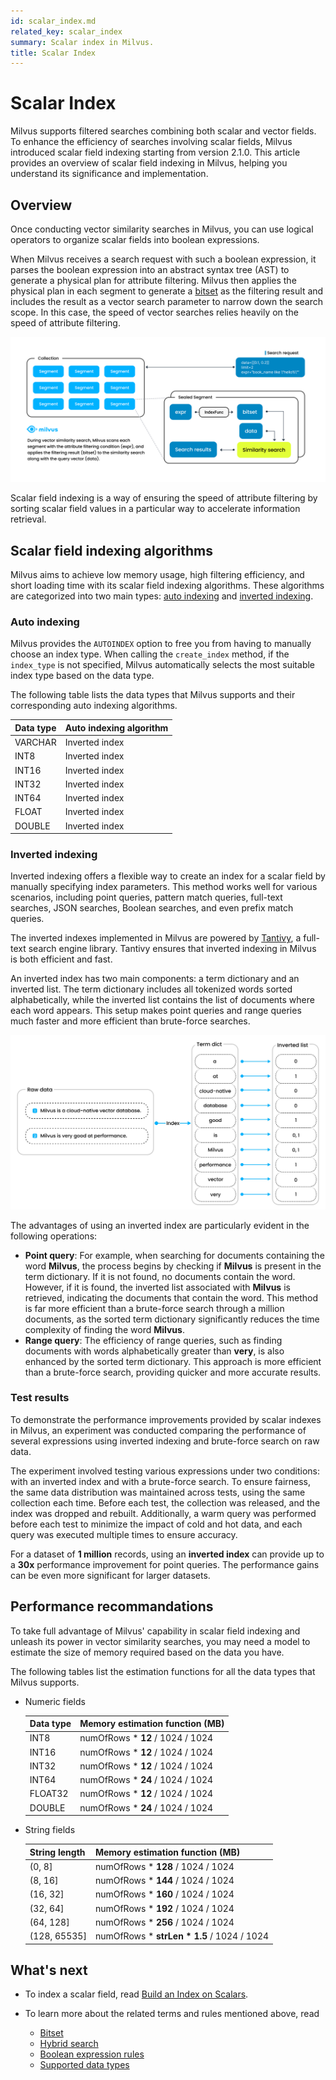 ```yaml
---
id: scalar_index.md
related_key: scalar_index
summary: Scalar index in Milvus.
title: Scalar Index
---
```


# Scalar Index

Milvus supports filtered searches combining both scalar and vector fields. To enhance the efficiency of searches involving scalar fields, Milvus introduced scalar field indexing starting from version 2.1.0. This article provides an overview of scalar field indexing in Milvus, helping you understand its significance and implementation.

## Overview

Once conducting vector similarity searches in Milvus, you can use logical operators to organize scalar fields into boolean expressions.

When Milvus receives a search request with such a boolean expression, it parses the boolean expression into an abstract syntax tree (AST) to generate a physical plan for attribute filtering. Milvus then applies the physical plan in each segment to generate a [bitset](bitset.md) as the filtering result and includes the result as a vector search parameter to narrow down the search scope. In this case, the speed of vector searches relies heavily on the speed of attribute filtering.

![Attribute filtering in a segment](../../../assets/scalar_index.png)

Scalar field indexing is a way of ensuring the speed of attribute filtering by sorting scalar field values in a particular way to accelerate information retrieval.

## Scalar field indexing algorithms

Milvus aims to achieve low memory usage, high filtering efficiency, and short loading time with its scalar field indexing algorithms. These algorithms are categorized into two main types: [auto indexing](#auto-indexing) and [inverted indexing](#inverted-indexing).

### Auto indexing

Milvus provides the `AUTOINDEX` option to free you from having to manually choose an index type. When calling the `create_index` method, if the `index_type` is not specified, Milvus automatically selects the most suitable index type based on the data type.

The following table lists the data types that Milvus supports and their corresponding auto indexing algorithms.

| Data type |   Auto indexing algorithm  |
|-----------|----------------------------|
| VARCHAR   | Inverted index             |
| INT8      | Inverted index             |
| INT16     | Inverted index             |
| INT32     | Inverted index             |
| INT64     | Inverted index             |
| FLOAT     | Inverted index             |
| DOUBLE    | Inverted index             |

### Inverted indexing

Inverted indexing offers a flexible way to create an index for a scalar field by manually specifying index parameters. This method works well for various scenarios, including point queries, pattern match queries, full-text searches, JSON searches, Boolean searches, and even prefix match queries.

The inverted indexes implemented in Milvus are powered by [Tantivy](https://github.com/quickwit-oss/tantivy), a full-text search engine library. Tantivy ensures that inverted indexing in Milvus is both efficient and fast.

An inverted index has two main components: a term dictionary and an inverted list. The term dictionary includes all tokenized words sorted alphabetically, while the inverted list contains the list of documents where each word appears. This setup makes point queries and range queries much faster and more efficient than brute-force searches.

![Inverted index diagram](../../../assets/scalar_index_inverted.png)

The advantages of using an inverted index are particularly evident in the following operations:

- **Point query**: For example, when searching for documents containing the word **Milvus**, the process begins by checking if **Milvus** is present in the term dictionary. If it is not found, no documents contain the word. However, if it is found, the inverted list associated with **Milvus** is retrieved, indicating the documents that contain the word. This method is far more efficient than a brute-force search through a million documents, as the sorted term dictionary significantly reduces the time complexity of finding the word **Milvus**.
- **Range query**: The efficiency of range queries, such as finding documents with words alphabetically greater than **very**, is also enhanced by the sorted term dictionary. This approach is more efficient than a brute-force search, providing quicker and more accurate results.

### Test results

To demonstrate the performance improvements provided by scalar indexes in Milvus, an experiment was conducted comparing the performance of several expressions using inverted indexing and brute-force search on raw data.

The experiment involved testing various expressions under two conditions: with an inverted index and with a brute-force search. To ensure fairness, the same data distribution was maintained across tests, using the same collection each time. Before each test, the collection was released, and the index was dropped and rebuilt. Additionally, a warm query was performed before each test to minimize the impact of cold and hot data, and each query was executed multiple times to ensure accuracy.

For a dataset of **1 million** records, using an **inverted index** can provide up to a **30x** performance improvement for point queries. The performance gains can be even more significant for larger datasets.

## Performance recommandations

To take full advantage of Milvus' capability in scalar field indexing and unleash its power in vector similarity searches, you may need a model to estimate the size of memory required based on the data you have.

The following tables list the estimation functions for all the data types that Milvus supports.

- Numeric fields

    | Data type                      | Memory estimation function (MB)      |
    | ------------------------------ | ------------------------------------ |
    | INT8                           | numOfRows * **12** / 1024 / 1024     |
    | INT16                          | numOfRows * **12** / 1024 / 1024     |
    | INT32                          | numOfRows * **12** / 1024 / 1024     |
    | INT64                          | numOfRows * **24** / 1024 / 1024     |
    | FLOAT32                        | numOfRows * **12** / 1024 / 1024     |
    | DOUBLE                         | numOfRows * **24** / 1024 / 1024     |

- String fields

    | String length                  | Memory estimation function (MB)      |
    | ------------------------------ | ------------------------------------ |
    | (0, 8]                         | numOfRows * **128** / 1024 / 1024    |
    | (8, 16]                        | numOfRows * **144** / 1024 / 1024    |
    | (16, 32]                       | numOfRows * **160** / 1024 / 1024    |
    | (32, 64]                       | numOfRows * **192** / 1024 / 1024    |
    | (64, 128]                      | numOfRows * **256** / 1024 / 1024    |
    | (128, 65535]                   | numOfRows * **strLen * 1.5** / 1024 / 1024    |

## What's next

- To index a scalar field, read [Build an Index on Scalars](index-scalar-fields.md).
- To learn more about the related terms and rules mentioned above, read

    - [Bitset](bitset.md)
    - [Hybrid search](multi-vector-search.md)
    - [Boolean expression rules](boolean.md)
    - [Supported data types](schema.md#Supported-data-type)
